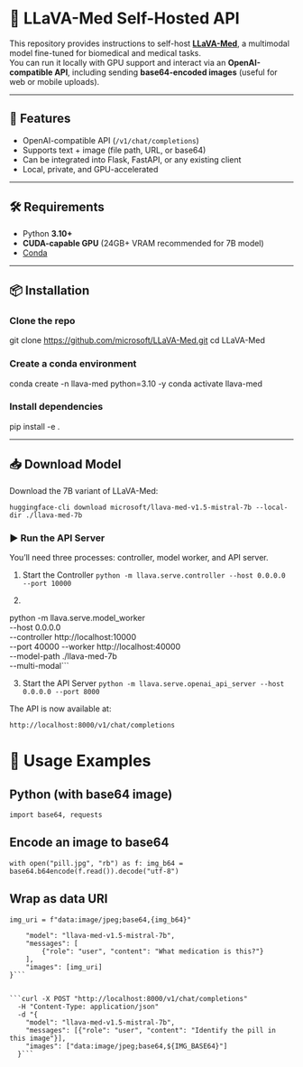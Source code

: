 # 🧪 LLaVA-Med Self-Hosted API

This repository provides instructions to self-host **[LLaVA-Med](https://github.com/microsoft/LLaVA-Med)**, a multimodal model fine-tuned for biomedical and medical tasks.  
You can run it locally with GPU support and interact via an **OpenAI-compatible API**, including sending **base64-encoded images** (useful for web or mobile uploads).

---

## 🚀 Features
- OpenAI-compatible API (`/v1/chat/completions`)
- Supports text + image (file path, URL, or base64)
- Can be integrated into Flask, FastAPI, or any existing client
- Local, private, and GPU-accelerated

---

## 🛠 Requirements
- Python **3.10+**
- **CUDA-capable GPU** (24GB+ VRAM recommended for 7B model)
- [Conda](https://docs.conda.io/projects/conda/en/latest/user-guide/install/)

---

## 📦 Installation


### Clone the repo
git clone https://github.com/microsoft/LLaVA-Med.git
cd LLaVA-Med

### Create a conda environment
conda create -n llava-med python=3.10 -y
conda activate llava-med

### Install dependencies
pip install -e .

---

## 📥 Download Model

Download the 7B variant of LLaVA-Med:

`huggingface-cli download microsoft/llava-med-v1.5-mistral-7b --local-dir ./llava-med-7b`

### ▶️ Run the API Server

You’ll need three processes: controller, model worker, and API server.

1. Start the Controller
`python -m llava.serve.controller --host 0.0.0.0 --port 10000`

2. ```Start the Model Worker
python -m llava.serve.model_worker \
  --host 0.0.0.0 \
  --controller http://localhost:10000 \
  --port 40000 
  --worker http://localhost:40000 \
  --model-path ./llava-med-7b \
  --multi-modal```

3. Start the API Server
`python -m llava.serve.openai_api_server --host 0.0.0.0 --port 8000`


The API is now available at:

`http://localhost:8000/v1/chat/completions`

# 🔗 Usage Examples
## Python (with base64 image)
`import base64, requests`

## Encode an image to base64
`with open("pill.jpg", "rb") as f:
    img_b64 = base64.b64encode(f.read()).decode("utf-8")`

## Wrap as data URI
`img_uri = f"data:image/jpeg;base64,{img_b64}"`

```payload = {
    "model": "llava-med-v1.5-mistral-7b",
    "messages": [
        {"role": "user", "content": "What medication is this?"}
    ],
    "images": [img_uri]
}```


```curl -X POST "http://localhost:8000/v1/chat/completions" 
  -H "Content-Type: application/json" 
  -d "{
    "model": "llava-med-v1.5-mistral-7b",
    "messages": [{"role": "user", "content": "Identify the pill in this image"}],
    "images": ["data:image/jpeg;base64,${IMG_BASE64}"]
  }```